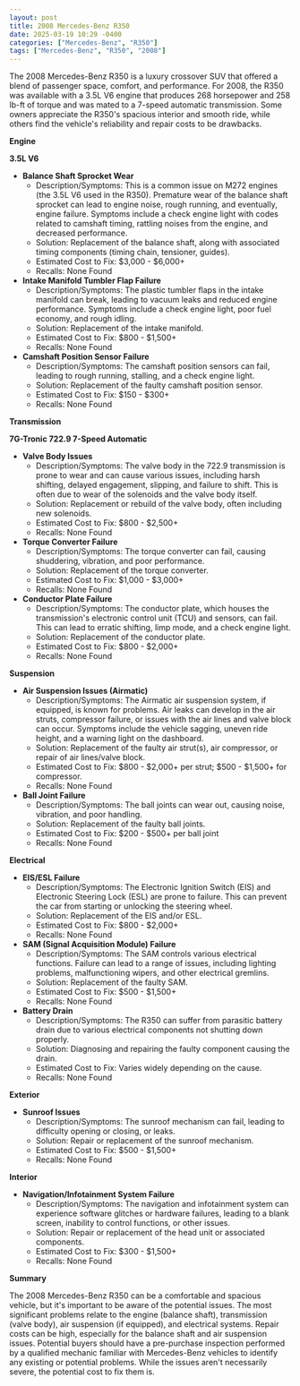 ```yaml
---
layout: post
title: 2008 Mercedes-Benz R350
date: 2025-03-19 10:29 -0400
categories: ["Mercedes-Benz", "R350"]
tags: ["Mercedes-Benz", "R350", "2008"]
---
```

The 2008 Mercedes-Benz R350 is a luxury crossover SUV that offered a blend of passenger space, comfort, and performance. For 2008, the R350 was available with a 3.5L V6 engine that produces 268 horsepower and 258 lb-ft of torque and was mated to a 7-speed automatic transmission. Some owners appreciate the R350's spacious interior and smooth ride, while others find the vehicle's reliability and repair costs to be drawbacks.

**Engine**

**3.5L V6**
* **Balance Shaft Sprocket Wear**
    * Description/Symptoms: This is a common issue on M272 engines (the 3.5L V6 used in the R350). Premature wear of the balance shaft sprocket can lead to engine noise, rough running, and eventually, engine failure. Symptoms include a check engine light with codes related to camshaft timing, rattling noises from the engine, and decreased performance.
    * Solution: Replacement of the balance shaft, along with associated timing components (timing chain, tensioner, guides).
    * Estimated Cost to Fix: $3,000 - $6,000+
    * Recalls: None Found
* **Intake Manifold Tumbler Flap Failure**
    * Description/Symptoms: The plastic tumbler flaps in the intake manifold can break, leading to vacuum leaks and reduced engine performance. Symptoms include a check engine light, poor fuel economy, and rough idling.
    * Solution: Replacement of the intake manifold.
    * Estimated Cost to Fix: $800 - $1,500+
    * Recalls: None Found
* **Camshaft Position Sensor Failure**
    * Description/Symptoms: The camshaft position sensors can fail, leading to rough running, stalling, and a check engine light.
    * Solution: Replacement of the faulty camshaft position sensor.
    * Estimated Cost to Fix: $150 - $300+
    * Recalls: None Found

**Transmission**

**7G-Tronic 722.9 7-Speed Automatic**
* **Valve Body Issues**
    * Description/Symptoms: The valve body in the 722.9 transmission is prone to wear and can cause various issues, including harsh shifting, delayed engagement, slipping, and failure to shift. This is often due to wear of the solenoids and the valve body itself.
    * Solution: Replacement or rebuild of the valve body, often including new solenoids.
    * Estimated Cost to Fix: $800 - $2,500+
    * Recalls: None Found
* **Torque Converter Failure**
    * Description/Symptoms: The torque converter can fail, causing shuddering, vibration, and poor performance.
    * Solution: Replacement of the torque converter.
    * Estimated Cost to Fix: $1,000 - $3,000+
    * Recalls: None Found
* **Conductor Plate Failure**
    * Description/Symptoms: The conductor plate, which houses the transmission's electronic control unit (TCU) and sensors, can fail. This can lead to erratic shifting, limp mode, and a check engine light.
    * Solution: Replacement of the conductor plate.
    * Estimated Cost to Fix: $800 - $2,000+
    * Recalls: None Found

**Suspension**

* **Air Suspension Issues (Airmatic)**
    * Description/Symptoms: The Airmatic air suspension system, if equipped, is known for problems. Air leaks can develop in the air struts, compressor failure, or issues with the air lines and valve block can occur. Symptoms include the vehicle sagging, uneven ride height, and a warning light on the dashboard.
    * Solution: Replacement of the faulty air strut(s), air compressor, or repair of air lines/valve block.
    * Estimated Cost to Fix: $800 - $2,000+ per strut; $500 - $1,500+ for compressor.
    * Recalls: None Found
* **Ball Joint Failure**
    * Description/Symptoms: The ball joints can wear out, causing noise, vibration, and poor handling.
    * Solution: Replacement of the faulty ball joints.
    * Estimated Cost to Fix: $200 - $500+ per ball joint
    * Recalls: None Found

**Electrical**

* **EIS/ESL Failure**
    * Description/Symptoms: The Electronic Ignition Switch (EIS) and Electronic Steering Lock (ESL) are prone to failure. This can prevent the car from starting or unlocking the steering wheel.
    * Solution: Replacement of the EIS and/or ESL.
    * Estimated Cost to Fix: $800 - $2,000+
    * Recalls: None Found
* **SAM (Signal Acquisition Module) Failure**
    * Description/Symptoms: The SAM controls various electrical functions. Failure can lead to a range of issues, including lighting problems, malfunctioning wipers, and other electrical gremlins.
    * Solution: Replacement of the faulty SAM.
    * Estimated Cost to Fix: $500 - $1,500+
    * Recalls: None Found
* **Battery Drain**
    * Description/Symptoms: The R350 can suffer from parasitic battery drain due to various electrical components not shutting down properly.
    * Solution: Diagnosing and repairing the faulty component causing the drain.
    * Estimated Cost to Fix: Varies widely depending on the cause.
    * Recalls: None Found

**Exterior**

* **Sunroof Issues**
    * Description/Symptoms: The sunroof mechanism can fail, leading to difficulty opening or closing, or leaks.
    * Solution: Repair or replacement of the sunroof mechanism.
    * Estimated Cost to Fix: $500 - $1,500+
    * Recalls: None Found

**Interior**

* **Navigation/Infotainment System Failure**
    * Description/Symptoms: The navigation and infotainment system can experience software glitches or hardware failures, leading to a blank screen, inability to control functions, or other issues.
    * Solution: Repair or replacement of the head unit or associated components.
    * Estimated Cost to Fix: $300 - $1,500+
    * Recalls: None Found

**Summary**

The 2008 Mercedes-Benz R350 can be a comfortable and spacious vehicle, but it's important to be aware of the potential issues. The most significant problems relate to the engine (balance shaft), transmission (valve body), air suspension (if equipped), and electrical systems. Repair costs can be high, especially for the balance shaft and air suspension issues. Potential buyers should have a pre-purchase inspection performed by a qualified mechanic familiar with Mercedes-Benz vehicles to identify any existing or potential problems. While the issues aren't necessarily severe, the potential cost to fix them is.

